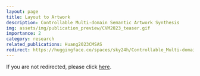 ```yaml
---
layout: page
title: Layout to Artwork
description: Controllable Multi-domain Semantic Artwork Synthesis
img: assets/img/publication_preview/CVM2023_teaser.gif
importance: 2
category: research
related_publications: Huang2023CMSAS
redirect: https://huggingface.co/spaces/sky24h/Controllable_Multi-domain_Semantic_Artwork_Synthesis
---
```


If you are not redirected, please click [here]("https://huggingface.co/spaces/sky24h/Controllable_Multi-domain_Semantic_Artwork_Synthesis).
